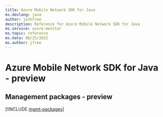 ```yaml
---
title: Azure Mobile Network SDK for Java
ms.devlang: java
author: joshfree
description: Reference for Azure Mobile Network SDK for Java
ms.service: azure-monitor
ms.topic: reference
ms.data: 08/25/2022
ms.author: jfree
---
```

# Azure Mobile Network SDK for Java - preview

## Management packages - preview
[!INCLUDE [mgmt-packages](mobile-network-mgmt-index.md)]